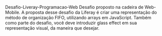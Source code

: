 Desafio-Liveray-Programacao-Web
Desafio proposto na cadeira de Web-Mobile. A proposta desse desafio da Liferay é criar uma representação do método de organização FIFO, utilizando arrays em JavaScript. 
Também como parte do desafio, você deve introduzir glass effect em sua representação visual, da maneira que desejar.
